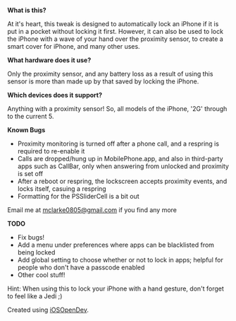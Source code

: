 **What is this?**

At it's heart, this tweak is designed to automatically lock an iPhone if it is put in a pocket without locking it first. However, it can also be used to lock the iPhone with a wave of your hand over the proximity sensor, to create a smart cover for iPhone, and many other uses. 

**What hardware does it use?**

Only the proximity sensor, and any battery loss as a result of using this sensor is more than made up by that saved by locking the iPhone.

**Which devices does it support?**

Anything with a proximity sensor! So, all models of the iPhone, '2G' through to the current 5.

**Known Bugs**

- Proximity monitoring is turned off after a phone call, and a respring is required to re-enable it
- Calls are dropped/hung up in MobilePhone.app, and also in third-party apps such as CallBar, only when answering from unlocked and proximity is set off
- After a reboot or respring, the lockscreen accepts proximity events, and locks itself, casuing a respring
- Formatting for the PSSliderCell is a bit out

Email me at mclarke0805@gmail.com if you find any more

**TODO**

- Fix bugs!
- Add a menu under preferences where apps can be blacklisted from being locked
- Add global setting to choose whether or not to lock in apps; helpful for people who don't have a passcode enabled
- Other cool stuff!

Hint: When using this to lock your iPhone with a hand gesture, don't forget to feel like a Jedi ;)

Created using <a href="https://github.com/kokoabim/iOSOpenDev">iOSOpenDev</a>.
